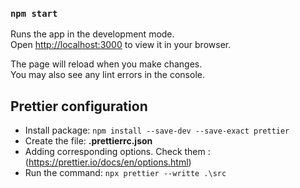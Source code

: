 
### `npm start`

Runs the app in the development mode.\
Open [http://localhost:3000](http://localhost:3000) to view it in your browser.

The page will reload when you make changes.\
You may also see any lint errors in the console.


## Prettier configuration

- Install package: ```npm install --save-dev --save-exact prettier```
- Create the file: **.prettierrc.json**
- Adding corresponding options. Check them : (https://prettier.io/docs/en/options.html)
- Run the command: ```npx prettier --writte .\src```
